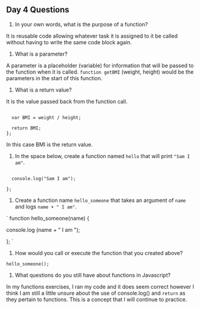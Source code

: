 ## Day 4 Questions

1. In your own words, what is the purpose of a function?

It is reusable code  allowing whatever task it is assigned to it be called
without having to write the same code block again.

1. What is a parameter?

A parameter is a placeholder (variable) for information that will be passed to the function
when it is called. `function getBMI` (weight, height) would be the parameters in
the start of this function.

1. What is a return value?

It is the value passed back from the function call.

```function getBMI (weight,height) {

  var BMI = weight / height;

  return BMI;
};
```

In this case BMI is the return value.

1. In the space below, create a function named `hello` that will print `"Sam I am"`.

```function hello() {

  console.log("Sam I am");

};
```
1. Create a function name `hello_someone` that takes an argument of `name` and logs `name + " I am"`.

` function hello_someone(name) {

  console.log (name + " I am ");

}; `


1. How would you call or execute the function that you created above?

`hello_someone();`

1. What questions do you still have about functions in Javascript?

In my functions exercises, I ran my code and it does seem correct
however I think I am still a little unsure about the use of console.log() and `return`
as they pertain to functions. This is a concept that I will continue to practice.
